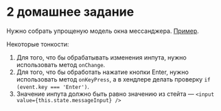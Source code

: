 # 2 домашнее задание

Нужно собрать упрощеную модель окна мессанджера. [Пример](http://5ac53840efbe5d7666bba029.stoic-jepsen-878956.netlify.com/).

Некоторые тонкости:
1. Для того, что бы обрабатывать изменения инпута, нужно использовать метод `onChange`.
1. Для того, что бы обработать нажатие кнопки Enter, нужно использовать метод `onKeyPress`, а в хендлере делать проверку `if (event.key === 'Enter')`.
1. Значение инпута должно быть равно значению из стейта — `<input value={this.state.messageInput} />`
